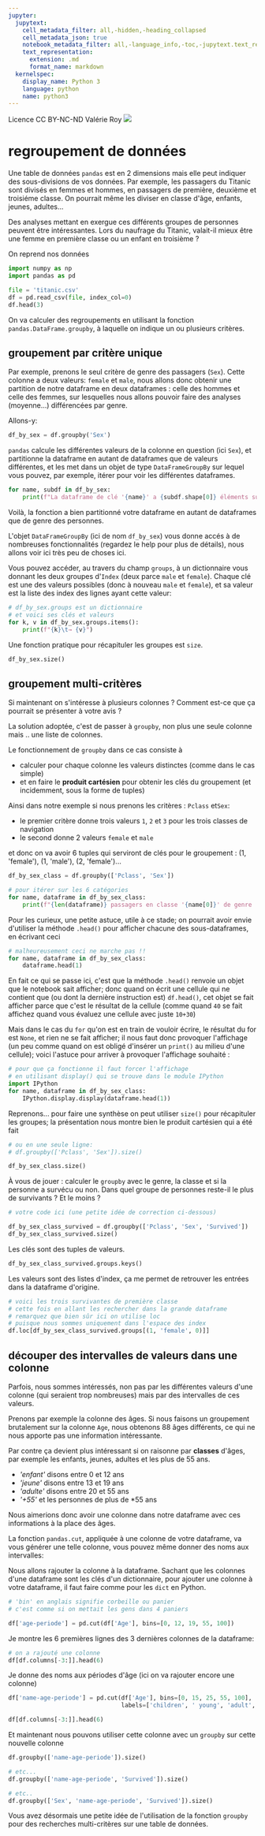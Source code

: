 ```yaml
---
jupyter:
  jupytext:
    cell_metadata_filter: all,-hidden,-heading_collapsed
    cell_metadata_json: true
    notebook_metadata_filter: all,-language_info,-toc,-jupytext.text_representation.jupytext_version,-jupytext.text_representation.format_version
    text_representation:
      extension: .md
      format_name: markdown
  kernelspec:
    display_name: Python 3
    language: python
    name: python3
---
```


<div class="licence">
<span>Licence CC BY-NC-ND</span>
<span>Valérie Roy</span>
<span><img src="media/ensmp-25-alpha.png" /></span>
</div>


# regroupement de données

Une table de données `pandas` est en 2 dimensions mais elle peut indiquer des sous-divisions de vos données. Par exemple, les passagers du Titanic sont divisés en femmes et hommes, en passagers de première, deuxième et troisiéme classe. On pourrait même les diviser en classe d'âge, enfants, jeunes, adultes...

Des analyses mettant en exergue ces différents groupes de personnes peuvent être intéressantes. Lors du naufrage du Titanic, valait-il mieux être une femme en première classe ou un enfant en troisième ?


On reprend nos données

```python
import numpy as np
import pandas as pd
```

```python
file = 'titanic.csv'
df = pd.read_csv(file, index_col=0)
df.head(3)
```

On va calculer des regroupements en utilisant la fonction `pandas.DataFrame.groupby`, à laquelle on indique un ou plusieurs critères. 


## groupement par critère unique


Par exemple, prenons le seul critère de genre des passagers (`Sex`). Cette colonne a deux valeurs: `female` et `male`, nous allons donc obtenir une partition de notre dataframe en deux dataframes : celle des hommes et celle des femmes, sur lesquelles nous allons pouvoir faire des analyses (moyenne...) différencées par genre.

Allons-y:

```python
df_by_sex = df.groupby('Sex')
```

`pandas` calcule les différentes valeurs de la colonne en question (ici `Sex`), et partitionne la dataframe en autant de dataframes que de valeurs différentes, et les met dans un objet de type `DataFrameGroupBy` sur lequel vous pouvez, par exemple, itérer pour voir les différentes dataframes.

```python
for name, subdf in df_by_sex:
    print(f"La dataframe de clé '{name}' a {subdf.shape[0]} éléments sur les {df.shape[0]}")
```

Voilà, la fonction a bien partitionné votre dataframe en autant de dataframes que de genre des personnes.


L'objet `DataFrameGroupBy` (ici de nom `df_by_sex`) vous donne accés à de nombreuses fonctionnalités (regardez le help pour plus de détails), nous allons voir ici très peu de choses ici.


Vous pouvez accéder, au travers du champ `groups`, à un dictionnaire vous donnant les deux groupes d'`Index` (deux parce `male` et `female`). Chaque clé est une des valeurs possibles (donc à nouveau `male` et `female`), et sa valeur est la liste des index des lignes ayant cette valeur: 

```python
# df_by_sex.groups est un dictionnaire
# et voici ses clés et valeurs 
for k, v in df_by_sex.groups.items():
    print(f"{k}\t→ {v}")
```

Une fonction pratique pour récapituler les groupes est `size`.

```python
df_by_sex.size()
```

## groupement multi-critères


Si maintenant on s'intéresse à plusieurs colonnes ? Comment est-ce que ça pourrait se présenter à votre avis ?

La solution adoptée, c'est de passer à `groupby`, non plus une seule colonne mais .. une liste de colonnes. 

Le fonctionnement de `groupby` dans ce cas consiste à 

* calculer pour chaque colonne les valeurs distinctes (comme dans le cas simple)
* et en faire le **produit cartésien** pour obtenir les clés du groupement (et incidemment, sous la forme de tuples)

Ainsi dans notre exemple si nous prenons les critères :  `Pclass` et`Sex`:

* le premier critère donne trois valeurs `1`, `2` et `3` pour les trois classes de navigation
* le second donne 2 valeurs `female` et `male`

et donc on va avoir 6 tuples qui serviront de clés pour le groupement : (1, 'female'), (1, 'male'), (2, 'female')...

```python
df_by_sex_class = df.groupby(['Pclass', 'Sex'])
```

```python
# pour itérer sur les 6 catégories
for name, dataframe in df_by_sex_class:
    print(f"{len(dataframe)} passagers en classe '{name[0]}' de genre '{name[1]}'")
```

<!-- #region {"tags": ["level_intermediate"]} -->
Pour les curieux, une petite astuce, utile à ce stade; on pourrait avoir envie d'utiliser la méthode `.head()` pour afficher chacune des sous-dataframes, en écrivant ceci
<!-- #endregion -->

```python tags=["level_intermediate"]
# malheureusement ceci ne marche pas !!
for name, dataframe in df_by_sex_class:
    dataframe.head(1)
```

<!-- #region {"tags": ["level_intermediate"]} -->
En fait ce qui se passe ici, c'est que la méthode `.head()` renvoie un objet que le notebook sait afficher; donc quand on écrit une cellule qui ne contient que (ou dont la dernière instruction est) `df.head()`, cet objet se fait afficher parce que c'est le résultat de la cellule (comme quand `40` se fait affichez quand vous évaluez une cellule avec juste `10+30`)

Mais dans le cas du `for` qu'on est en train de vouloir écrire, le résultat du for est `None`, et rien ne se fait afficher; il nous faut donc provoquer l'affichage (un peu comme quand on est obligé d'insérer un `print()` au milieu d'une cellule); voici l'astuce pour arriver à provoquer l'affichage souhaité :
<!-- #endregion -->

```python tags=["level_intermediate"]
# pour que ça fonctionne il faut forcer l'affichage 
# en utilisant display() qui se trouve dans le module IPython
import IPython 
for name, dataframe in df_by_sex_class:
    IPython.display.display(dataframe.head(1))
```

Reprenons... pour faire une synthèse on peut utiliser `size()` pour récapituler les groupes; la présentation nous montre bien le produit cartésien qui a été fait

```python
# ou en une seule ligne:
# df.groupby(['Pclass', 'Sex']).size()

df_by_sex_class.size()
```

À vous de jouer : calculer le `groupby` avec le genre, la classe et si la personne a survécu ou non. Dans quel groupe de personnes reste-il le plus de survivants ? Et le moins ?

```python
# votre code ici (une petite idée de correction ci-dessous)
```

```python
df_by_sex_class_survived = df.groupby(['Pclass', 'Sex', 'Survived'])
df_by_sex_class_survived.size()
```

Les clés sont des tuples de valeurs.

```python
df_by_sex_class_survived.groups.keys()
```

Les valeurs sont des listes d'index, ça me permet de retrouver les entrées dans la dataframe d'origine.

```python
# voici les trois survivantes de première classe
# cette fois en allant les rechercher dans la grande dataframe
# remarquez que bien sûr ici on utilise loc
# puisque nous sommes uniquement dans l'espace des index
df.loc[df_by_sex_class_survived.groups[(1, 'female', 0)]]
```

## découper des intervalles de valeurs dans une colonne


Parfois, nous sommes intéressés, non pas par les différentes valeurs d'une colonne (qui seraient trop nombreuses) mais par des intervalles de ces valeurs.

Prenons par exemple la colonne des âges. Si nous faisons un groupement brutalement sur la colonne `Age`, nous obtenons 88 âges différents, ce qui ne nous apporte pas une information intéressante.

Par contre ça devient plus intéressant si on raisonne par **classes** d'âges, par exemple les enfants, jeunes, adultes et les plus de 55 ans.
   - *'enfant'* disons entre 0 et 12 ans
   - *'jeune'* disons entre 13 et 19 ans
   - *'adulte'* disons entre 20 et 55 ans
   - *'+55'*  et les personnes de plus de *55 ans
   
Nous aimerions donc avoir une colonne dans notre dataframe avec ces informations à la place des âges.
   
La fonction `pandas.cut`, appliquée à une colonne de votre dataframe, va vous générer une telle colonne, vous pouvez même donner des noms aux intervalles:


Nous allons rajouter la colonne à la dataframe. Sachant que les colonnes d'une dataframe sont les clés d'un dictionnaire, pour ajouter une colonne à votre dataframe, il faut faire comme pour les `dict` en Python. 

```python
# 'bin' en anglais signifie corbeille ou panier
# c'est comme si on mettait les gens dans 4 paniers

df['age-periode'] = pd.cut(df['Age'], bins=[0, 12, 19, 55, 100])
```

Je montre les 6 premières lignes des 3 dernières colonnes de la dataframe:

```python
# on a rajouté une colonne 
df[df.columns[-3:]].head(6)
```

Je donne des noms aux périodes d'âge (ici on va rajouter encore une colonne)

```python
df['name-age-periode'] = pd.cut(df['Age'], bins=[0, 15, 25, 55, 100], 
                                labels=['children', ' young', 'adult', 'old'])
```

```python
df[df.columns[-3:]].head(6)
```

Et maintenant nous pouvons utiliser cette colonne avec un `groupby` sur cette nouvelle colonne

```python
df.groupby(['name-age-periode']).size()
```

```python
# etc...
df.groupby(['name-age-periode', 'Survived']).size()
```

```python
# etc..
df.groupby(['Sex', 'name-age-periode', 'Survived']).size()
```

Vous avez désormais une petite idée de l'utilisation de la fonction `groupby` pour des recherches multi-critères sur une table de données.
